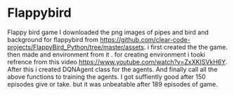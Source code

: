 # Flappybird
Flappy bird game
I downloaded the png images of pipes and bird and background for flappybird from  https://github.com/clear-code-projects/FlappyBird_Python/tree/master/assets.
i first created the the game. then made and environment from it . for creating environment i tooki refrence from this video https://www.youtube.com/watch?v=ZxXKISVkH6Y.
After this i created DQNAgent class for the agents. And finally call all the above functions to training the agents. I got suffiently good after 150 episodes 
give or take. but it was unbeatable after 189 episodes of game. 
